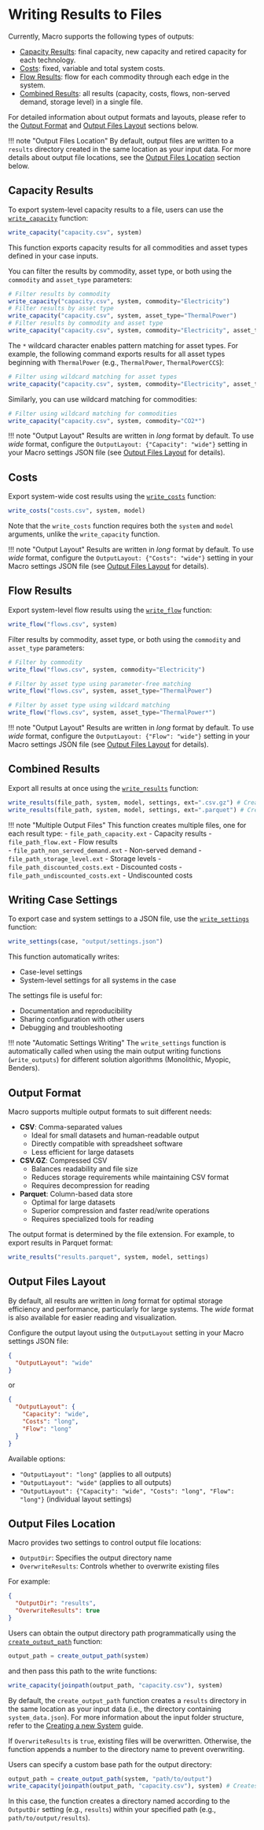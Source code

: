 # Writing Results to Files

Currently, Macro supports the following types of outputs:

- [Capacity Results](@ref): final capacity, new capacity and retired capacity for each technology.
- [Costs](@ref): fixed, variable and total system costs.
- [Flow Results](@ref): flow for each commodity through each edge in the system.
- [Combined Results](@ref): all results (capacity, costs, flows, non-served demand, storage level) in a single file.

For detailed information about output formats and layouts, please refer to the [Output Format](@ref) and [Output Files Layout](@ref) sections below.

!!! note "Output Files Location"
    By default, output files are written to a `results` directory created in the same location as your input data. For more details about output file locations, see the [Output Files Location](@ref) section below.

## Capacity Results
To export system-level capacity results to a file, users can use the [`write_capacity`](@ref) function:

```julia
write_capacity("capacity.csv", system)
```

This function exports capacity results for all commodities and asset types defined in your case inputs. 

You can filter the results by commodity, asset type, or both using the `commodity` and `asset_type` parameters:

```julia
# Filter results by commodity
write_capacity("capacity.csv", system, commodity="Electricity")
# Filter results by asset type
write_capacity("capacity.csv", system, asset_type="ThermalPower")
# Filter results by commodity and asset type
write_capacity("capacity.csv", system, commodity="Electricity", asset_type=["VRE", "Battery"])
```

The `*` wildcard character enables pattern matching for asset types. For example, the following command exports results for all asset types beginning with `ThermalPower` (e.g., `ThermalPower`, `ThermalPowerCCS`):

```julia
# Filter using wildcard matching for asset types
write_capacity("capacity.csv", system, commodity="Electricity", asset_type="ThermalPower*")
```

Similarly, you can use wildcard matching for commodities:

```julia
# Filter using wildcard matching for commodities
write_capacity("capacity.csv", system, commodity="CO2*")
```

!!! note "Output Layout"
    Results are written in *long* format by default. To use *wide* format, configure the `OutputLayout: {"Capacity": "wide"}` setting in your Macro settings JSON file (see [Output Files Layout](@ref) for details).

## Costs

Export system-wide cost results using the [`write_costs`](@ref) function:

```julia
write_costs("costs.csv", system, model)
```

Note that the `write_costs` function requires both the `system` and `model` arguments, unlike the `write_capacity` function.

!!! note "Output Layout"
    Results are written in *long* format by default. To use *wide* format, configure the `OutputLayout: {"Costs": "wide"}` setting in your Macro settings JSON file (see [Output Files Layout](@ref) for details).

## Flow Results

Export system-level flow results using the [`write_flow`](@ref) function:

```julia
write_flow("flows.csv", system)
```

Filter results by commodity, asset type, or both using the `commodity` and `asset_type` parameters:

```julia
# Filter by commodity
write_flow("flows.csv", system, commodity="Electricity")

# Filter by asset type using parameter-free matching
write_flow("flows.csv", system, asset_type="ThermalPower")

# Filter by asset type using wildcard matching
write_flow("flows.csv", system, asset_type="ThermalPower*")
```

!!! note "Output Layout"
    Results are written in *long* format by default. To use *wide* format, configure the `OutputLayout: {"Flow": "wide"}` setting in your Macro settings JSON file (see [Output Files Layout](@ref) for details).

## Combined Results

Export all results at once using the [`write_results`](@ref) function:

```julia
write_results(file_path, system, model, settings, ext=".csv.gz") # Creates multiple .csv.gz files
write_results(file_path, system, model, settings, ext=".parquet") # Creates multiple .parquet files
```

!!! note "Multiple Output Files"
    This function creates multiple files, one for each result type:
    - `file_path_capacity.ext` - Capacity results
    - `file_path_flow.ext` - Flow results  
    - `file_path_non_served_demand.ext` - Non-served demand
    - `file_path_storage_level.ext` - Storage levels
    - `file_path_discounted_costs.ext` - Discounted costs
    - `file_path_undiscounted_costs.ext` - Undiscounted costs

## Writing Case Settings

To export case and system settings to a JSON file, use the [`write_settings`](@ref) function:

```julia
write_settings(case, "output/settings.json")
```

This function automatically writes:
- Case-level settings
- System-level settings for all systems in the case

The settings file is useful for:
- Documentation and reproducibility
- Sharing configuration with other users
- Debugging and troubleshooting

!!! note "Automatic Settings Writing"
    The `write_settings` function is automatically called when using the main output writing functions (`write_outputs`) for different solution algorithms (Monolithic, Myopic, Benders).

## Output Format

Macro supports multiple output formats to suit different needs:

- **CSV**: Comma-separated values
  - Ideal for small datasets and human-readable output
  - Directly compatible with spreadsheet software
  - Less efficient for large datasets
- **CSV.GZ**: Compressed CSV
  - Balances readability and file size
  - Reduces storage requirements while maintaining CSV format
  - Requires decompression for reading
- **Parquet**: Column-based data store
  - Optimal for large datasets
  - Superior compression and faster read/write operations
  - Requires specialized tools for reading

The output format is determined by the file extension. For example, to export results in Parquet format:

```julia
write_results("results.parquet", system, model, settings)
```

## Output Files Layout

By default, all results are written in *long* format for optimal storage efficiency and performance, particularly for large systems. The *wide* format is also available for easier reading and visualization.

Configure the output layout using the `OutputLayout` setting in your Macro settings JSON file:

```json
{
  "OutputLayout": "wide"
}
```

or

```json
{
  "OutputLayout": {
    "Capacity": "wide",
    "Costs": "long",
    "Flow": "long"
  }
}
```

Available options:
- `"OutputLayout": "long"` (applies to all outputs)
- `"OutputLayout": "wide"` (applies to all outputs)
- `"OutputLayout": {"Capacity": "wide", "Costs": "long", "Flow": "long"}` (individual layout settings)

## Output Files Location

Macro provides two settings to control output file locations:
- `OutputDir`: Specifies the output directory name
- `OverwriteResults`: Controls whether to overwrite existing files

For example:

```json
{
  "OutputDir": "results",
  "OverwriteResults": true
}
```

Users can obtain the output directory path programmatically using the [`create_output_path`](@ref) function:

```julia
output_path = create_output_path(system)
```

and then pass this path to the write functions:

```julia
write_capacity(joinpath(output_path, "capacity.csv"), system)
```

By default, the `create_output_path` function creates a `results` directory in the same location as your input data (i.e., the directory containing `system_data.json`). For more information about the input folder structure, refer to the [Creating a new System](@ref) guide.

If `OverwriteResults` is `true`, existing files will be overwritten. Otherwise, the function appends a number to the directory name to prevent overwriting.

Users can specify a custom base path for the output directory:

```julia
output_path = create_output_path(system, "path/to/output")
write_capacity(joinpath(output_path, "capacity.csv"), system) # Creates /path/to/output/results/capacity.csv
```

In this case, the function creates a directory named according to the `OutputDir` setting (e.g., `results`) within your specified path (e.g., `path/to/output/results`).
